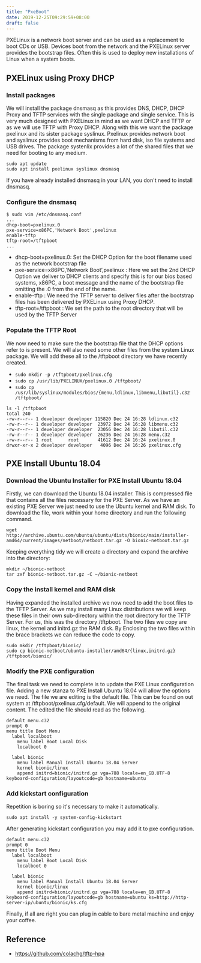 ```yaml
---
title: "PxeBoot"
date: 2019-12-25T09:29:59+08:00
draft: false
---
```


PXELinux is a network boot server and can be used as a replacement to boot CDs or USB. Devices boot from the network and the PXELinux server provides the bootstrap files. Often this is used to deploy new installations of Linux when a system boots.

## PXELinux using Proxy DHCP

### Install packages

We will install the package dnsmasq as this provides DNS, DHCP, DHCP Proxy and TFTP services with the single package and single service. This is very much designed with PXELinux in mind as we want DHCP and TFTP or as we will use TFTP with Proxy DHCP. Along with this we want the package pxelinux and its sister package syslinux. Pxelinux provides network boot and syslinux provides boot mechanisms from hard disk, iso file systems and USB drives. The package systenlix provides a lot of the shared files that we need for booting to any medium.

```shell
sudo apt update
sudo apt install pxelinux syslinux dnsmasq
```

If you have already installed dnsmasq in your LAN, you don't need to install dnsmasq.

### Configure the dnsmasq

```shell
$ sudo vim /etc/dnsmasq.conf
...
dhcp-boot=pxelinux.0
pxe-service=x86PC,'Network Boot',pxelinux
enable-tftp
tftp-root=/tftpboot
...
```

- dhcp-boot=pxelinux.0: Set the DHCP Option for the boot filename used as the network bootstrap file
- pxe-service=x86PC,’Network Boot’,pxelinux : Here we set the 2nd DHCP Option we deliver to DHCP clients and specify this is for our bios based systems, x86PC, a boot message and the name of the bootstrap file omitting the .0 from the end of the name.
- enable-tftp : We need the TFTP server to deliver files after the bootstrap files has been delivered by PXELinux using Proxy DHCP.
- tftp-root=/tftpboot : We set the path to the root directory that will be used by the TFTP Server

### Populate the TFTP Root

We now need to make sure the the bootstrap file that the DHCP options refer to is present. We will also need some other files from the system Linux package. We will add these all to the /tftpboot directory we have recently created.

- `sudo mkdir -p /tftpboot/pxelinux.cfg`
- `sudo cp /usr/lib/PXELINUX/pxelinux.0 /tftpboot/`
- `sudo cp /usr/lib/syslinux/modules/bios/{menu,ldlinux,libmenu,libutil}.c32 /tftpboot/`

```shell
ls -l /tftpboot
total 240
-rw-r--r-- 1 developer developer 115820 Dec 24 16:28 ldlinux.c32
-rw-r--r-- 1 developer developer  23972 Dec 24 16:28 libmenu.c32
-rw-r--r-- 1 developer developer  23056 Dec 24 16:28 libutil.c32
-rw-r--r-- 1 developer developer  26236 Dec 24 16:28 menu.c32
-rw-r--r-- 1 root      root       41612 Dec 24 16:24 pxelinux.0
drwxr-xr-x 2 developer developer   4096 Dec 24 16:26 pxelinux.cfg
```

## PXE Install Ubuntu 18.04

### Download the Ubuntu Installer for PXE Install Ubuntu 18.04

Firstly, we can download the Ubuntu 18.04 installer. This is compressed file that contains all the files necessary for the PXE Server. As we have an existing PXE Server we just need to use the Ubuntu kernel and RAM disk. To download the file, work within your home directory and run the following command.

`wget http://archive.ubuntu.com/ubuntu/ubuntu/dists/bionic/main/installer-amd64/current/images/netboot/netboot.tar.gz -O bionic-netboot.tar.gz`

Keeping everything tidy we will create a directory and expand the archive into the directory:

```
mkdir ~/bionic-netboot
tar zxf bionic-netboot.tar.gz -C ~/bionic-netboot
```

### Copy the install kernel and RAM disk

Having expanded the installed archive we now need to add the boot files to the TFTP Server. As we may install many Linux distributions we will keep these files in their own sub-directory within the root directory for the TFTP Server. For us, this was the directory /tftpboot. The two files we copy are linux, the kernel and initrd.gz the RAM disk. By Enclosing the two files within the brace brackets we can reduce the code to copy.

```
sudo mkdir /tftpboot/bionic/
sudo cp bionic-netboot/ubuntu-installer/amd64/{linux,initrd.gz} /tftpboot/bionic/
```

### Modify the PXE configuration

The final task we need to complete is to update the PXE Linux configuration file.
Adding a new stanza to PXE Install Ubuntu 18.04 will allow the options we need. The file we are editing is the default file. This can be found on out system at /tftpboot/pxelinux.cfg/default. We will append to the original content. The edited the file should read as the following.

```
default menu.c32
prompt 0
menu title Boot Menu
  label localboot
    menu label Boot Local Disk
    localboot 0

  label bionic
    menu label Manual Install Ubuntu 18.04 Server
    kernel bionic/linux
    append initrd=bionic/initrd.gz vga=788 locale=en_GB.UTF-8 keyboard-configuration/layoutcode=gb hostname=ubuntu

```

### Add kickstart configuration

Repetition is boring so it's necessary to make it automatically.

`sudo apt install -y system-config-kickstart`

After generating kickstart configuration you may add it to pxe configuration.

```
default menu.c32
prompt 0
menu title Boot Menu
  label localboot
    menu label Boot Local Disk
    localboot 0

  label bionic
    menu label Manual Install Ubuntu 18.04 Server
    kernel bionic/linux
    append initrd=bionic/initrd.gz vga=788 locale=en_GB.UTF-8 keyboard-configuration/layoutcode=gb hostname=ubuntu ks=http://http-server-ip/ubuntu/bionic/ks.cfg
```

Finally, if all are right you can plug in cable to bare metal machine and enjoy your coffee.

## Reference

- https://github.com/colachg/tftp-hpa

